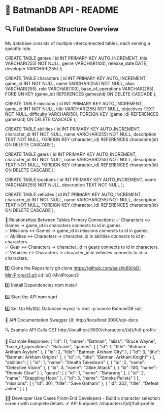 # 🦇 BatmanDB API - README

## 🔍 Full Database Structure Overview  
My database consists of multiple interconnected tables, each serving a specific role.

CREATE TABLE games (
    id INT PRIMARY KEY AUTO_INCREMENT,
    title VARCHAR(255) NOT NULL,
    genre VARCHAR(100),
    release_date DATE,
    developer VARCHAR(255)
);

CREATE TABLE characters (
    id INT PRIMARY KEY AUTO_INCREMENT,
    game_id INT NOT NULL,
    name VARCHAR(255) NOT NULL,
    alias VARCHAR(255),
    role VARCHAR(100),
    base_of_operations VARCHAR(255),
    FOREIGN KEY (game_id) REFERENCES games(id) ON DELETE CASCADE
);

CREATE TABLE missions (
    id INT PRIMARY KEY AUTO_INCREMENT,
    game_id INT NOT NULL,
    title VARCHAR(255) NOT NULL,
    objectives TEXT NOT NULL,
    difficulty VARCHAR(50),
    FOREIGN KEY (game_id) REFERENCES games(id) ON DELETE CASCADE
);

CREATE TABLE abilities (
    id INT PRIMARY KEY AUTO_INCREMENT,
    character_id INT NOT NULL,
    name VARCHAR(255) NOT NULL,
    description TEXT NOT NULL,
    FOREIGN KEY (character_id) REFERENCES characters(id) ON DELETE CASCADE
);

CREATE TABLE gears (
    id INT PRIMARY KEY AUTO_INCREMENT,
    character_id INT NOT NULL,
    name VARCHAR(255) NOT NULL,
    description TEXT NOT NULL,
    FOREIGN KEY (character_id) REFERENCES characters(id) ON DELETE CASCADE
);

CREATE TABLE locations (
    id INT PRIMARY KEY AUTO_INCREMENT,
    name VARCHAR(255) NOT NULL,
    description TEXT NOT NULL
);

CREATE TABLE vehicles (
    id INT PRIMARY KEY AUTO_INCREMENT,
    character_id INT NOT NULL,
    name VARCHAR(255) NOT NULL,
    description TEXT NOT NULL,
    FOREIGN KEY (character_id) REFERENCES characters(id) ON DELETE CASCADE
);

🔗 Relationships Between Tables
Primary Connections: 
✅ Characters ↔ Games → game_id in characters connects to id in games. <br>
✅ Missions ↔ Games → game_id in missions connects to id in games. <br>
✅ Abilities ↔ Characters → character_id in abilities connects to id in characters. <br>
✅ Gear ↔ Characters → character_id in gears connects to id in characters. <br>
✅ Vehicles ↔ Characters → character_id in vehicles connects to id in characters.

1️⃣ Clone the Repository
git clone https://github.com/saishk98/IoD-MiniProject3.git
cd IoD-MiniProject3

2️⃣ Install Dependencies
npm install

3️⃣ Start the API
npm start

4️⃣ Set Up MySQL Database
mysql -u root -p
source BatmanDB.sql;

📌 API Documentation
Swagger UI: http://localhost:3000/api-docs

🔍 Example API Calls
GET http://localhost:3000/characters/{id}/full-profile

🔹 Example Response:
{
    "id": 11,
    "name": "Batman",
    "alias": "Bruce Wayne",
    "base_of_operations": "Batcave",
    "games": [
        { "id": 1, "title": "Batman: Arkham Asylum" },
        { "id": 2, "title": "Batman: Arkham City" },
        { "id": 3, "title": "Batman: Arkham Origins" },
        { "id": 4, "title": "Batman: Arkham Knight" }
    ],
    "abilities": [
        { "id": 1, "name": "Stealth Takedown" },
        { "id": 2, "name": "Detective Vision" },
        { "id": 3, "name": "Glide Attack" },
        { "id": 100, "name": "Remote Claw" }
    ],
    "gears": [
        { "id": 1, "name": "Batarang" },
        { "id": 2, "name": "Grappling Hook" },
        { "id": 3, "name": "Smoke Pellets" }
    ],
    "missions": [
        { "id": 301, "title": "Save Gotham" },
        { "id": 302, "title": "Defeat Joker" }
    ]
}

👨‍💻 Developer Use Cases
Front-End Developers - Build a character selection screen with complete details. ✔ API Endpoint: /characters/{id}/full-profile